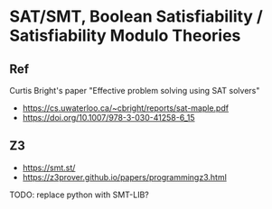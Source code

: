 # SAT/SMT, Boolean Satisfiability / Satisfiability Modulo Theories

## Ref

Curtis Bright's paper "Effective problem solving using SAT solvers"

+ https://cs.uwaterloo.ca/~cbright/reports/sat-maple.pdf
+ https://doi.org/10.1007/978-3-030-41258-6_15


## Z3

- https://smt.st/
- https://z3prover.github.io/papers/programmingz3.html

TODO: replace python with SMT-LIB?
